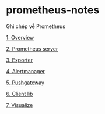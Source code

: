 # prometheus-notes
Ghi chép về Prometheus

[1. Overview]()

[2. Prometheus server]()

[3. Exporter]()

[4. Alertmanager]()

[5. Pushgateway]()

[6. Client lib]()

[7. Visualize]()
